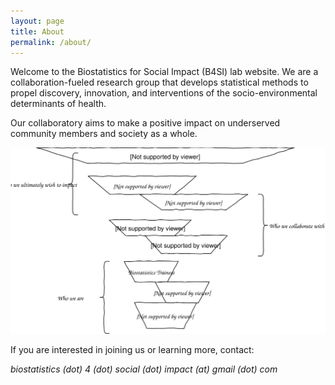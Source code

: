 ```yaml
---
layout: page
title: About
permalink: /about/
---
```


Welcome to the Biostatistics for Social Impact (B4SI) lab website. We are a collaboration-fueled research group that develops statistical methods to propel discovery, innovation, and interventions of the socio-environmental determinants of health.

Our collaboratory aims to make a positive impact on underserved community members and society as a whole.

<div style="text-align:center"><img src ="/assets/society.svg"/></div>

If you are interested in joining us or learning more, contact:

*biostatistics (dot) 4 (dot) social (dot) impact (at) gmail (dot) com*

